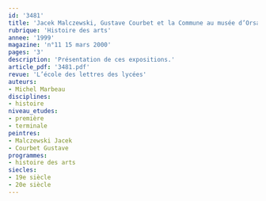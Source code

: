 ```yaml
---
id: '3481'
title: 'Jacek Malczewski, Gustave Courbet et la Commune au musée d’Orsay'
rubrique: 'Histoire des arts'
annee: '1999'
magazine: 'n°11 15 mars 2000'
pages: '3'
description: 'Présentation de ces expositions.'
article_pdf: '3481.pdf'
revue: 'L’école des lettres des lycées'
auteurs:
- Michel Marbeau
disciplines:
- histoire
niveau_etudes:
- première
- terminale
peintres:
- Malczewski Jacek
- Courbet Gustave
programmes:
- histoire des arts
siecles:
- 19e siècle
- 20e siècle
---
```

